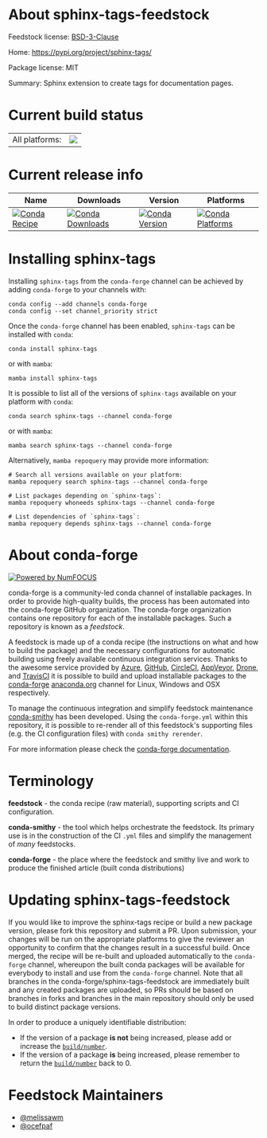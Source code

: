 About sphinx-tags-feedstock
===========================

Feedstock license: [BSD-3-Clause](https://github.com/conda-forge/sphinx-tags-feedstock/blob/main/LICENSE.txt)

Home: https://pypi.org/project/sphinx-tags/

Package license: MIT

Summary: Sphinx extension to create tags for documentation pages.

Current build status
====================


<table><tr><td>All platforms:</td>
    <td>
      <a href="https://dev.azure.com/conda-forge/feedstock-builds/_build/latest?definitionId=17623&branchName=main">
        <img src="https://dev.azure.com/conda-forge/feedstock-builds/_apis/build/status/sphinx-tags-feedstock?branchName=main">
      </a>
    </td>
  </tr>
</table>

Current release info
====================

| Name | Downloads | Version | Platforms |
| --- | --- | --- | --- |
| [![Conda Recipe](https://img.shields.io/badge/recipe-sphinx--tags-green.svg)](https://anaconda.org/conda-forge/sphinx-tags) | [![Conda Downloads](https://img.shields.io/conda/dn/conda-forge/sphinx-tags.svg)](https://anaconda.org/conda-forge/sphinx-tags) | [![Conda Version](https://img.shields.io/conda/vn/conda-forge/sphinx-tags.svg)](https://anaconda.org/conda-forge/sphinx-tags) | [![Conda Platforms](https://img.shields.io/conda/pn/conda-forge/sphinx-tags.svg)](https://anaconda.org/conda-forge/sphinx-tags) |

Installing sphinx-tags
======================

Installing `sphinx-tags` from the `conda-forge` channel can be achieved by adding `conda-forge` to your channels with:

```
conda config --add channels conda-forge
conda config --set channel_priority strict
```

Once the `conda-forge` channel has been enabled, `sphinx-tags` can be installed with `conda`:

```
conda install sphinx-tags
```

or with `mamba`:

```
mamba install sphinx-tags
```

It is possible to list all of the versions of `sphinx-tags` available on your platform with `conda`:

```
conda search sphinx-tags --channel conda-forge
```

or with `mamba`:

```
mamba search sphinx-tags --channel conda-forge
```

Alternatively, `mamba repoquery` may provide more information:

```
# Search all versions available on your platform:
mamba repoquery search sphinx-tags --channel conda-forge

# List packages depending on `sphinx-tags`:
mamba repoquery whoneeds sphinx-tags --channel conda-forge

# List dependencies of `sphinx-tags`:
mamba repoquery depends sphinx-tags --channel conda-forge
```


About conda-forge
=================

[![Powered by
NumFOCUS](https://img.shields.io/badge/powered%20by-NumFOCUS-orange.svg?style=flat&colorA=E1523D&colorB=007D8A)](https://numfocus.org)

conda-forge is a community-led conda channel of installable packages.
In order to provide high-quality builds, the process has been automated into the
conda-forge GitHub organization. The conda-forge organization contains one repository
for each of the installable packages. Such a repository is known as a *feedstock*.

A feedstock is made up of a conda recipe (the instructions on what and how to build
the package) and the necessary configurations for automatic building using freely
available continuous integration services. Thanks to the awesome service provided by
[Azure](https://azure.microsoft.com/en-us/services/devops/), [GitHub](https://github.com/),
[CircleCI](https://circleci.com/), [AppVeyor](https://www.appveyor.com/),
[Drone](https://cloud.drone.io/welcome), and [TravisCI](https://travis-ci.com/)
it is possible to build and upload installable packages to the
[conda-forge](https://anaconda.org/conda-forge) [anaconda.org](https://anaconda.org/)
channel for Linux, Windows and OSX respectively.

To manage the continuous integration and simplify feedstock maintenance
[conda-smithy](https://github.com/conda-forge/conda-smithy) has been developed.
Using the ``conda-forge.yml`` within this repository, it is possible to re-render all of
this feedstock's supporting files (e.g. the CI configuration files) with ``conda smithy rerender``.

For more information please check the [conda-forge documentation](https://conda-forge.org/docs/).

Terminology
===========

**feedstock** - the conda recipe (raw material), supporting scripts and CI configuration.

**conda-smithy** - the tool which helps orchestrate the feedstock.
                   Its primary use is in the construction of the CI ``.yml`` files
                   and simplify the management of *many* feedstocks.

**conda-forge** - the place where the feedstock and smithy live and work to
                  produce the finished article (built conda distributions)


Updating sphinx-tags-feedstock
==============================

If you would like to improve the sphinx-tags recipe or build a new
package version, please fork this repository and submit a PR. Upon submission,
your changes will be run on the appropriate platforms to give the reviewer an
opportunity to confirm that the changes result in a successful build. Once
merged, the recipe will be re-built and uploaded automatically to the
`conda-forge` channel, whereupon the built conda packages will be available for
everybody to install and use from the `conda-forge` channel.
Note that all branches in the conda-forge/sphinx-tags-feedstock are
immediately built and any created packages are uploaded, so PRs should be based
on branches in forks and branches in the main repository should only be used to
build distinct package versions.

In order to produce a uniquely identifiable distribution:
 * If the version of a package **is not** being increased, please add or increase
   the [``build/number``](https://docs.conda.io/projects/conda-build/en/latest/resources/define-metadata.html#build-number-and-string).
 * If the version of a package **is** being increased, please remember to return
   the [``build/number``](https://docs.conda.io/projects/conda-build/en/latest/resources/define-metadata.html#build-number-and-string)
   back to 0.

Feedstock Maintainers
=====================

* [@melissawm](https://github.com/melissawm/)
* [@ocefpaf](https://github.com/ocefpaf/)

